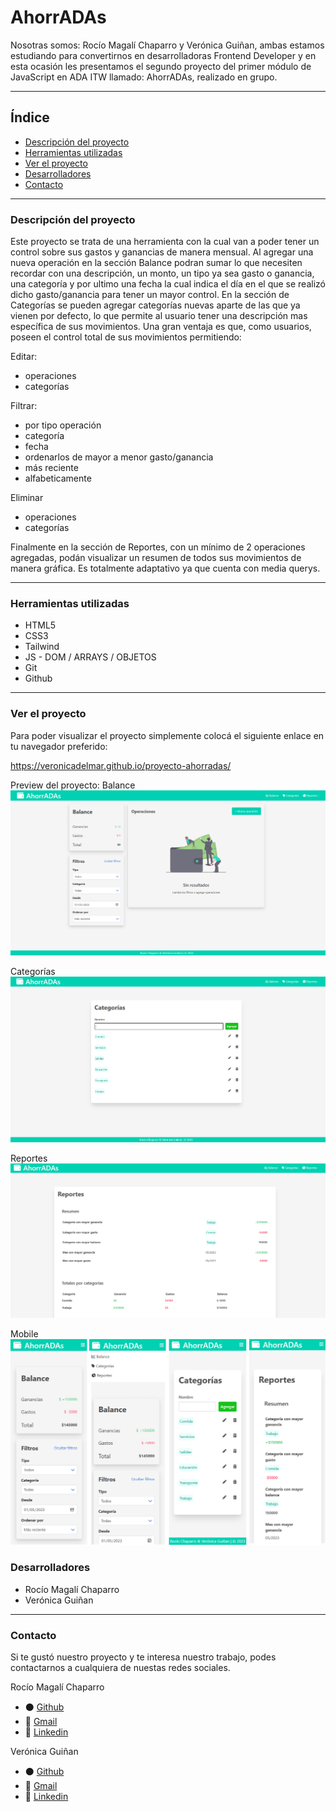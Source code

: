 # AhorrADAs

Nosotras somos: Rocío Magalí Chaparro y Verónica Guiñan, ambas estamos estudiando para convertirnos en desarrolladoras Frontend Developer y en esta ocasión les presentamos el segundo proyecto del primer módulo de JavaScript en ADA ITW llamado: AhorrADAs, realizado en grupo.
***

## Índice

- [Descripción del proyecto](#Descripción-del-proyecto)
- [Herramientas utilizadas](#Herramientas-utilizadas)
- [Ver el proyecto](#ver-el-proyecto)
- [Desarrolladores](#desarrolladores)
- [Contacto](#contacto)

***

### Descripción del proyecto

Este proyecto se trata de una herramienta con la cual van a poder tener un control sobre sus gastos y ganancias de manera mensual. Al agregar una nueva operación en la sección Balance podran sumar lo que necesiten recordar con una descripción, un monto, un tipo ya sea gasto o ganancia, una categoría y por ultimo una fecha la cual indica el día en el que se realizó dicho gasto/ganancia para tener un mayor control. 
En la sección de Categorías se pueden agregar categorías nuevas aparte de las que ya vienen por defecto, lo que permite al usuario tener una descripción mas específica de sus movimientos.
Una gran ventaja es que, como usuarios, poseen el control total de sus movimientos permitiendo:

Editar:
- operaciones
- categorías

 Filtrar: 
- por tipo operación
- categoría
- fecha
- ordenarlos de mayor a menor gasto/ganancia
- más reciente
- alfabeticamente

Eliminar 
- operaciones
- categorías

Finalmente en la sección de Reportes, con un mínimo de 2 operaciones agregadas, podán visualizar un resumen de todos sus movimientos de manera gráfica.
Es totalmente adaptativo ya que cuenta con media querys.
***

### Herramientas utilizadas
- HTML5
- CSS3
- Tailwind
- JS - DOM / ARRAYS / OBJETOS
- Git
- Github

***

### Ver el proyecto
Para poder visualizar el proyecto simplemente colocá el siguiente enlace en tu navegador preferido:

https://veronicadelmar.github.io/proyecto-ahorradas/

Preview del proyecto:
Balance
![Preview del portfolio](/assets/preview-balance.png)

Categorías
![Preview del portfolio](/assets/preview-categories.png)

Reportes
![Preview del portfolio](/assets/preview-reports.png)

Mobile
![Preview del portfolio](/assets/previews-mobile.png)



### Desarrolladores
- Rocío Magalí Chaparro
- Verónica Guiñan


***
### Contacto
Si te gustó nuestro proyecto y te interesa nuestro trabajo, podes contactarnos a cualquiera de nuestas redes sociales.

 Rocío Magalí Chaparro
- ⚫ <a href="https://github.com/Rocio-Ch" name="github">Github</a> 
- 📧 <a href="mailto:rociomagali77@gmail.com" name="mail">Gmail</a>
- 🔗 <a href="https://www.linkedin.com/in/roc%C3%ADo-magal%C3%AD-chaparro-a3530a239/" name="linkedIn">Linkedin</a>

Verónica Guiñan
- ⚫ <a href="https://github.com/veronicadelmar" name="github">Github</a> 
- 📧 <a href="mailto:unachamacaqueprograma@gmail.com" name="mail">Gmail</a>
- 🔗 <a href="https://www.linkedin.com/in/veronicagui%C3%B1an/" name="linkedIn">Linkedin</a>